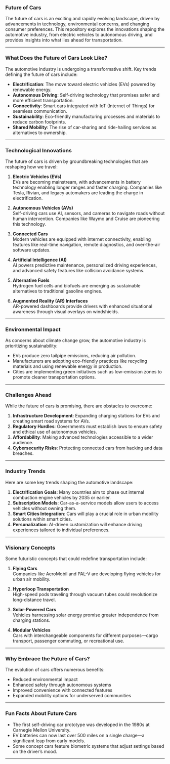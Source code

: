 ### **Future of Cars**

The future of cars is an exciting and rapidly evolving landscape, driven by advancements in technology, environmental concerns, and changing consumer preferences. This repository explores the innovations shaping the automotive industry, from electric vehicles to autonomous driving, and provides insights into what lies ahead for transportation.

---

### **What Does the Future of Cars Look Like?**
The automotive industry is undergoing a transformative shift. Key trends defining the future of cars include:
- **Electrification**: The move toward electric vehicles (EVs) powered by renewable energy.
- **Autonomous Driving**: Self-driving technology that promises safer and more efficient transportation.
- **Connectivity**: Smart cars integrated with IoT (Internet of Things) for seamless communication.
- **Sustainability**: Eco-friendly manufacturing processes and materials to reduce carbon footprints.
- **Shared Mobility**: The rise of car-sharing and ride-hailing services as alternatives to ownership.

---

### **Technological Innovations**
The future of cars is driven by groundbreaking technologies that are reshaping how we travel:

1. **Electric Vehicles (EVs)**  
   EVs are becoming mainstream, with advancements in battery technology enabling longer ranges and faster charging. Companies like Tesla, Rivian, and legacy automakers are leading the charge in electrification.

2. **Autonomous Vehicles (AVs)**  
   Self-driving cars use AI, sensors, and cameras to navigate roads without human intervention. Companies like Waymo and Cruise are pioneering this technology.

3. **Connected Cars**  
   Modern vehicles are equipped with internet connectivity, enabling features like real-time navigation, remote diagnostics, and over-the-air software updates.

4. **Artificial Intelligence (AI)**  
   AI powers predictive maintenance, personalized driving experiences, and advanced safety features like collision avoidance systems.

5. **Alternative Fuels**  
   Hydrogen fuel cells and biofuels are emerging as sustainable alternatives to traditional gasoline engines.

6. **Augmented Reality (AR) Interfaces**  
   AR-powered dashboards provide drivers with enhanced situational awareness through visual overlays on windshields.

---

### **Environmental Impact**
As concerns about climate change grow, the automotive industry is prioritizing sustainability:
- EVs produce zero tailpipe emissions, reducing air pollution.
- Manufacturers are adopting eco-friendly practices like recycling materials and using renewable energy in production.
- Cities are implementing green initiatives such as low-emission zones to promote cleaner transportation options.

---

### **Challenges Ahead**
While the future of cars is promising, there are obstacles to overcome:
1. **Infrastructure Development**: Expanding charging stations for EVs and creating smart road systems for AVs.
2. **Regulatory Hurdles**: Governments must establish laws to ensure safety and ethical use of autonomous vehicles.
3. **Affordability**: Making advanced technologies accessible to a wider audience.
4. **Cybersecurity Risks**: Protecting connected cars from hacking and data breaches.

---

### **Industry Trends**
Here are some key trends shaping the automotive landscape:
1. **Electrification Goals**: Many countries aim to phase out internal combustion engine vehicles by 2035 or earlier.
2. **Subscription Models**: Car-as-a-service models allow users to access vehicles without owning them.
3. **Smart Cities Integration**: Cars will play a crucial role in urban mobility solutions within smart cities.
4. **Personalization**: AI-driven customization will enhance driving experiences tailored to individual preferences.

---

### **Visionary Concepts**
Some futuristic concepts that could redefine transportation include:
1. **Flying Cars**  
   Companies like AeroMobil and PAL-V are developing flying vehicles for urban air mobility.

2. **Hyperloop Transportation**  
   High-speed pods traveling through vacuum tubes could revolutionize long-distance travel.

3. **Solar-Powered Cars**  
   Vehicles harnessing solar energy promise greater independence from charging stations.

4. **Modular Vehicles**  
   Cars with interchangeable components for different purposes—cargo transport, passenger commuting, or recreational use.

---

### **Why Embrace the Future of Cars?**
The evolution of cars offers numerous benefits:
- Reduced environmental impact
- Enhanced safety through autonomous systems
- Improved convenience with connected features
- Expanded mobility options for underserved communities

---

### **Fun Facts About Future Cars**
- The first self-driving car prototype was developed in the 1980s at Carnegie Mellon University.
- EV batteries can now last over 500 miles on a single charge—a significant leap from early models.
- Some concept cars feature biometric systems that adjust settings based on the driver’s mood.

---
